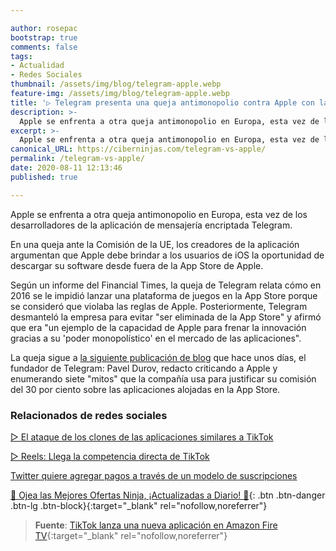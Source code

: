 ```yaml
---

author: rosepac
bootstrap: true
comments: false
tags:
- Actualidad
- Redes Sociales
thumbnail: /assets/img/blog/telegram-apple.webp
feature-img: /assets/img/blog/telegram-apple.webp
title: '▷ Telegram presenta una queja antimonopolio contra Apple con la UE'
description: >-
  Apple se enfrenta a otra queja antimonopolio en Europa, esta vez de los desarrolladores de la aplicación de mensajería encriptada Telegram.
excerpt: >-
  Apple se enfrenta a otra queja antimonopolio en Europa, esta vez de los desarrolladores de la aplicación de mensajería encriptada Telegram.
canonical_URL: https://ciberninjas.com/telegram-vs-apple/
permalink: /telegram-vs-apple/
date: 2020-08-11 12:13:46
published: true

---
```


Apple se enfrenta a otra queja antimonopolio en Europa, esta vez de los desarrolladores de la aplicación de mensajería encriptada Telegram.

En una queja ante la Comisión de la UE, los creadores de la aplicación argumentan que Apple debe brindar a los usuarios de iOS la oportunidad de descargar su software desde fuera de la App Store de Apple.

Según un informe del Financial Times, la queja de Telegram relata cómo en 2016 se le impidió lanzar una plataforma de juegos en la ‌App Store‌ porque se consideró que violaba las reglas de Apple. Posteriormente, Telegram desmanteló la empresa para evitar "ser eliminada de la ‌App Store‌" y afirmó que era "un ejemplo de la capacidad de Apple para frenar la innovación gracias a su 'poder monopolístico' en el mercado de las aplicaciones".

La queja sigue a [la siguiente publicación de blog](https://ciberninjas.com/apple-7-mitos/) que hace unos días, el fundador de Telegram: Pavel Durov, redacto criticando a Apple y enumerando siete "mitos" que la compañía usa para justificar su comisión del 30 por ciento sobre las aplicaciones alojadas en la ‌App Store‌.

### **Relacionados de redes sociales**

[▷ El ataque de los clones de las aplicaciones similares a TikTok](https://ciberninjas.com/clones-tiktok/)

[▷ Reels: Llega la competencia directa de TikTok](https://ciberninjas.com/reels-instagram/)

[Twitter quiere agregar pagos a través de un modelo de suscripciones](https://ciberninjas.com/twitter-quiere-agregar-suscripciones/)

[🎁 Ojea las Mejores Ofertas Ninja, ¡Actualizadas a Diario! 🛒](https://www.amazon.es/shop/cibercursos){: .btn .btn-danger .btn-lg .btn-block}{:target="_blank" rel="nofollow,noreferrer"}

> **Fuente**: [TikTok lanza una nueva aplicación en Amazon Fire TV](https://www.theverge.com/2020/8/6/21357300/tiktok-amazon-fire-tv-app-launch-free-tv-mobile){:target="_blank" rel="nofollow,noreferrer"}